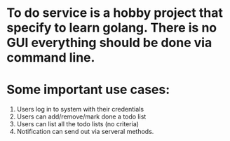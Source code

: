 # To do service is a hobby project that specify to learn golang. There is no GUI everything should be done via command line.
# Some important use cases:
1. Users log in to system with their credentials
2. Users can add/remove/mark done a todo list
3. Users can list all the todo lists (no criteria)
4. Notification can send out via serveral methods.
 